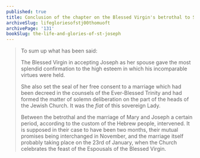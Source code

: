 ```yaml
---
published: true
title: Conclusion of the chapter on the Blessed Virgin's betrothal to St. Joseph
archiveSlug: lifegloriesofstj00thomuoft
archivePage: '131'
bookSlug: the-life-and-glories-of-st-joseph
---
```


> To sum up what has been said:
>
> The Blessed Virgin in accepting Joseph as her spouse gave the most splendid confirmation to the high esteem in which his incomparable virtues were held.
>
> She also set the seal of her free consent to a marriage which had been decreed in the counsels of the Ever-Blessed Trinity and had formed the matter of solemn deliberation on the part of the heads of the Jewish Church. It was the *fiat* of this sovereign Lady.
>
> Between the betrothal and the marriage of Mary and Joseph a certain period, according to the custom of the Hebrew people, intervened. It is supposed in their case to have been two months, their mutual promises being interchanged in November, and the marriage itself probably taking place on the 23rd of January, when the Church celebrates the feast of the Espousals of the Blessed Virgin.
